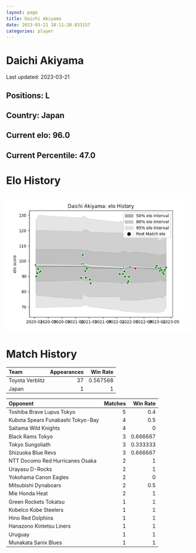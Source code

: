 ```yaml
---  
layout: page  
title: Daichi Akiyama  
date: 2023-03-21 18:11:20.833157  
categories: player  
---
```

# Daichi Akiyama


Last updated: 2023-03-21
## Positions: L

## Country: Japan

## Current elo: 96.0

## Current Percentile: 47.0

# Elo History


![elo history](history_DaichiAkiyama.png)
# Match History


| Team            |   Appearances |   Win Rate |
|:----------------|--------------:|-----------:|
| Toyota Verblitz |            37 |   0.567568 |
| Japan           |             1 |   1        |

| Opponent                          |   Matches |   Win Rate |
|:----------------------------------|----------:|-----------:|
| Toshiba Brave Lupus Tokyo         |         5 |   0.4      |
| Kubota Spears Funabashi Tokyo-Bay |         4 |   0.5      |
| Saitama Wild Knights              |         4 |   0        |
| Black Rams Tokyo                  |         3 |   0.666667 |
| Tokyo Sungoliath                  |         3 |   0.333333 |
| Shizuoka Blue Revs                |         3 |   0.666667 |
| NTT Docomo Red Hurricanes Osaka   |         2 |   1        |
| Urayasu D-Rocks                   |         2 |   1        |
| Yokohama Canon Eagles             |         2 |   0        |
| Mitsubishi Dynaboars              |         2 |   0.5      |
| Mie Honda Heat                    |         2 |   1        |
| Green Rockets Tokatsu             |         1 |   1        |
| Kobelco Kobe Steelers             |         1 |   1        |
| Hino Red Dolphins                 |         1 |   1        |
| Hanazono Kintetsu Liners          |         1 |   1        |
| Uruguay                           |         1 |   1        |
| Munakata Sanix Blues              |         1 |   1        |